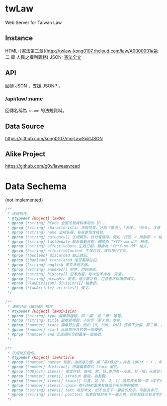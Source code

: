 # twLaw
Web Server for Taiwan Law

## Instance
HTML: [憲法第二章](http://twlaw-kong0107.rhcloud.com/law/A0000001#第 二 章 人民之權利義務)
JSON: [憲法全文](http://twlaw-kong0107.rhcloud.com/api/law/A0000001)

## API
回傳 JSON ，支援 JSONP 。

### /api/law/:name
回傳名稱為 `:name` 的法規資料。

## Data Source
https://github.com/kong0107/mojLawSplitJSON

## Alike Project
https://github.com/g0v/laweasyread

# Data Sechema
(not implemented)

```javascript
/**
 * 法規物件。
 * @typedef {Object} lawDoc
 * @prop {!string} PCode 全國法規資料庫用的 ID 。
 * @prop {!string} characteristic 法規性質，分為「憲法」、「法律」、「命令」。注意「憲法」不是只有本文和增修條文，還有緊急命令等共八個。
 * @prop {!string} name 法規名稱，有些會包含括號。
 * @prop {!string} category[] 法規類別，依分層儲存。例如「行政 ＞ 勞動部 ＞ 組織目」即拆成三個元素的陣列。
 * @prop {!string} lastUpdate 最新異動日期，轉換為 "YYYY-mm-dd" 格式。
 * @prop {?string} effectiveDate 生效日期，轉換為 "YYYY-mm-dd" 格式。
 * @prop {?string} effectiveContent 生效內容，移除換行字元。
 * @prop {!boolean} discarded 廢止註記。
 * @prop {!boolean} translated 是否英譯註記。
 * @prop {?string} english 英文法規名稱。
 * @prop {?string} annexes[] 附件，們的連結。
 * @prop {!string} history[] 沿革內容，每次沿革存為一元素。
 * @prop {?string} preamble 前言，極少數才有，包含憲法與增修條文。
 * @prop {?lawDivision} divisions[] 編章節。
 * @prop {!lawArticle} articles[] 條文。
 */
 
/**
 * 法規分區（編章節）物件。
 * @typedef {Object} lawDivision
 * @prop {!string} type 編章節種類，即 "編" 或 "章" 等等。
 * @prop {!string} title 編章節標題，不包含「第Ｘ章」本身。
 * @prop {!number} trace 編章節位置，例如 [0, 300, 402] 表示不分編、第三章、第四節之二。
 * @prop {!number} start 此區間所含的第一個條號。
 * @prop {!number} end 此區間所含的最後一個條號。
 */
 
/**
 * 法規條文物件。
 * @typedef {Object} lawArticle
 * @prop {!number} number 條號，為排序方便，將「第X條之Y」存為 100*X + Y 。考量到民法，不宜以 int16 儲存。
 * @prop {!number} division[] 所屬編章節的 trace 屬性。
 * @prop {!Object} items[] 條文內容，每項、款、目…等均為一元素。且「項」元素並不包含「款」元素，依此類推。
 * @prop {!number} items[].stratum 層級，為整數。
 * @prop {!number} items[].trace[] 位置，如 [0, 2, 1] 通常表示第一項（或不分項）、第三款、第二目。但若該項有分「類」（如所得稅法），則為第一項、第三類、第二款。
 * @prop {!number} items[].space 換行時前面應有幾個半形空格的縮排。
 * @prop {!string} items[].text 項目本文，但不包含下一層級的文字。可能有多行，例如所得稅法4條1項16款。
 * @prop {?string} items[].posttext 如果該項目有下一層元素，而在其後又有文字的話，即會存於此。例如所得稅法14條1項9類1款3目之後的那一段。
 */
```
